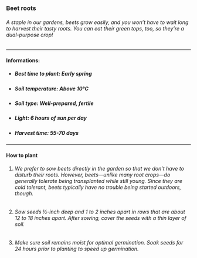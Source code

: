 ### Beet roots

###### A staple in our gardens, beets grow easily, and you won’t have to wait long to harvest their tasty roots. You can eat their green tops, too, so they’re a dual-purpose crop!

---

#### Informations:

- ##### Best time to plant: Early spring
- ##### Soil temperature: Above 10°C
- ##### Soil type: Well-prepared, fertile
- ##### Light: 6 hours of sun per day
- ##### Harvest time: 55-70 days

---

#### How to plant

1. ###### We prefer to sow beets directly in the garden so that we don’t have to disturb their roots. However, beets—unlike many root crops—do generally tolerate being transplanted while still young. Since they are cold tolerant, beets typically have no trouble being started outdoors, though.
2. ###### Sow seeds ½-inch deep and 1 to 2 inches apart in rows that are about 12 to 18 inches apart. After sowing, cover the seeds with a thin layer of soil.
3. ###### Make sure soil remains moist for optimal germination. Soak seeds for 24 hours prior to planting to speed up germination.